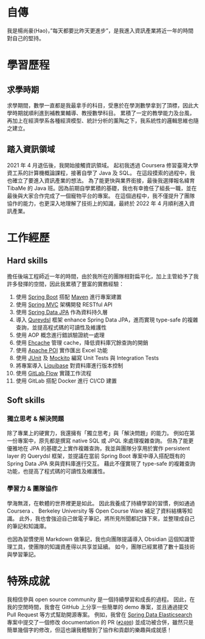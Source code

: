 # 自傳

我是楊尚豪(Hao)，”每天都要比昨天更進步”，是我進入資訊產業將近一年的時間對自己的堅持。

# 學習歷程

## 求學時期

求學期間，數學一直都是我最拿手的科目，受惠於在學測數學拿到了頂標，因此大學時期就順利進到補教業輔導、教授數學科目。 累積了一定的教學能力及台風，再加上在經濟學系各種經濟模型、統計分析的薰陶之下，我系統性的邏輯思維也隨之建立。

## 踏入資訊領域

2021 年 4 月退伍後，我開始接觸資訊領域。 起初我透過 Coursera 修習臺灣大學資工系的計算機概論課程，接著自學了 Java 及 SQL。 在這段摸索的過程中，我也確立了要進入資訊產業的想法。 為了能更快與業界銜接，最後我選擇報名緯育 TibaMe 的 Java 班。因為前期自學累積的基礎，我也有幸擔任了組長一職，並在最後與大家合作完成了一個寵物平台的專案。 在這個過程中，我不僅提升了團隊協作的能力，也更深入地理解了技術上的知識，最終於 2022 年 4 月順利進入資訊產業。

# 工作經歷

## Hard skills

擔任後端工程師近一年的時間，由於我所在的團隊相對扁平化，加上主管給予了我許多發揮的空間，因此我累積了豐富的實務經驗：

1. 使用 [Spring Boot](https://github.com/spring-projects/spring-boot) 搭配 [Maven](https://github.com/apache/maven) 進行專案建置
2. 使用 [Spring MVC](https://github.com/spring-projects/spring-framework) 架構開發 RESTful API
3. 使用 [Spring Data JPA](https://github.com/spring-projects/spring-data-jpa) 作為資料持久層
4. 導入 [Qureydsl](https://github.com/querydsl/querydsl) 框架 enhance Spring Data JPA，進而實現 type-safe 的複雜查詢，並提高程式碼的可讀性及維護性
5. 使用 AOP 概念進行錯誤驗證統一處理
6. 使用 [Ehcache](https://github.com/ehcache/ehcache3) 管理 cache，降低資料庫冗餘查詢的開銷
7. 使用 [Apache POI](https://github.com/apache/poi) 實作匯出 Excel 功能
8. 使用 [JUnit](https://github.com/junit-team/junit5) 及 [Mockito](https://github.com/mockito/mockito) 編寫 Unit Tests 與 Integration Tests
9. 將專案導入 [Liquibase](https://github.com/liquibase/liquibase) 對資料庫進行版本控制
10. 使用 [GitLab Flow](https://docs.gitlab.com/ee/topics/gitlab_flow.html) 實踐工作流程
11. 使用 GitLab 搭配 Docker 進行 CI/CD 建置

## Soft skills

### 獨立思考 & 解決問題

除了專業上的硬實力，我還擁有「獨立思考」與「解決問題」的能力。 例如在第一份專案中，原先都是撰寫 native SQL 或 JPQL 來處理複雜查詢。 但為了能更優雅地在 JPA 的基礎之上實作複雜查詢，我並與團隊分享用於實作 persistent layer 的 Querydsl 框架，並提議在當前 Spring Boot 專案中導入搭配既有的 Spring Data JPA 來與資料庫進行交互。 藉此不僅實現了 type-safe 的複雜查詢功能，也提高了程式碼的可讀性及維護性。

### 學習力 & 團隊協作

學海無涯，在軟體的世界裡更是如此。 因此我養成了持續學習的習慣，例如通過 Coursera 、 Berkeley University 等 Open Course Ware 補足了資料結構等知識。 此外，我也會強迫自己做電子筆記，將所見所聞都記錄下來，並整理成自己的筆記和知識庫。

也因為習慣使用 Markdown 做筆記，我也向團隊提議導入 Obsidian 這個知識管理工具，使團隊的知識資產得以共享並延續。 如今，團隊已經累積了數十篇技術與學習筆記。

# 特殊成就

我相信參與 open source community 是一個持續學習和成長的過程。 因此，在我的空閒時間，我會在 GitHub 上分享一些簡單的 demo 專案，並且通過提交 Pull Request 等方式幫助開源專案。 例如，我曾在 [Spring Data Elasticsearch](https://github.com/spring-projects/spring-data-elasticsearch) 專案中提交了一個修改 documentation 的 PR ([`#2400`](https://github.com/spring-projects/spring-data-elasticsearch/pull/2400)) 並成功被合併，雖然只是簡單幾個字的修改，但這也讓我體驗到了協作和貢獻的樂趣與成就感！